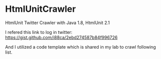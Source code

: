 # HtmlUnitCrawler
HtmlUnit Twitter Crawler with Java 1.8, HtmlUnit 2.1

I refered this link to log in twitter: https://gist.github.com/i88ca/2ebd274587b84f996726 

And I utilized a code template which is shared in my lab to crawl following list.
